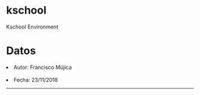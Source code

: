 # kschool
Kschool Environment

# Datos

<li>Autor:	Francisco Mújica</li>
<br>
<li>Fecha:	23/11/2018</li>

<hr>
